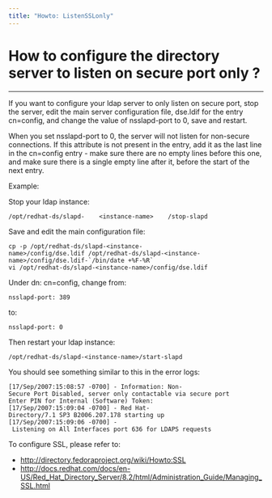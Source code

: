```yaml
---
title: "Howto: ListenSSLonly"
---
```


# How to configure the directory server to listen on secure port only ?
-------------------------------------------------

If you want to configure your ldap server to only listen on secure port, stop the server, edit the main server configuration file, dse.ldif for the entry cn=config, and change the value of nsslapd-port to 0, save and restart.

When you set nsslapd-port to 0, the server will not listen for non-secure connections. If this attribute is not present in the entry, add it as the last line in the cn=config entry - make sure there are no empty lines before this one, and make sure there is a single empty line after it, before the start of the next entry.

Example:

Stop your ldap instance:

    /opt/redhat-ds/slapd-    <instance-name>    /stop-slapd    

Save and edit the main configuration file:

    cp -p /opt/redhat-ds/slapd-<instance-name>/config/dse.ldif /opt/redhat-ds/slapd-<instance-name>/config/dse.ldif-`/bin/date +%F-%R`
    vi /opt/redhat-ds/slapd-<instance-name>/config/dse.ldif    

Under dn: cn=config, change from:

    nsslapd-port: 389    

to:

    nsslapd-port: 0    

Then restart your ldap instance:

    /opt/redhat-ds/slapd-<instance-name>/start-slapd    

You should see something similar to this in the error logs:

    [17/Sep/2007:15:08:57 -0700] - Information: Non-Secure Port Disabled, server only contactable via secure port
    Enter PIN for Internal (Software) Token: 
    [17/Sep/2007:15:09:04 -0700] - Red Hat-Directory/7.1 SP3 B2006.207.178 starting up
    [17/Sep/2007:15:09:06 -0700] - Listening on All Interfaces port 636 for LDAPS requests

To configure SSL, please refer to:

-   <http://directory.fedoraproject.org/wiki/Howto:SSL>
-   <http://docs.redhat.com/docs/en-US/Red_Hat_Directory_Server/8.2/html/Administration_Guide/Managing_SSL.html>

